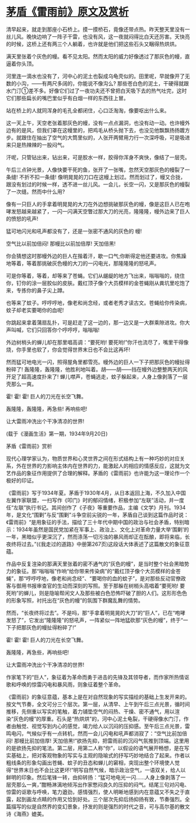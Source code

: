 # [茅盾《雷雨前》原文及赏析](https://www.vrrw.net/wx/9127.html)

清早起来，就走到那座小石桥上。摸一摸桥石，竟像还带点热。昨天整天里没有一丝儿风。晚快边响了一阵子干雷，也没有风，这一夜就闷得比白天还厉害。天快亮的时候，这桥上还有两三个人躺着，也许就是他们把这些石头又睏得热烘烘。

满天里张着个灰色的幔。看不见太阳。然而太阳的威力好像透过了那灰色的幔，直逼着你头顶。

河里连一滴水也没有了，河中心的泥土也裂成乌龟壳似的。田里呢，早就像开了无数的小沟，——有两尺多阔的，你能说不像沟么? 那些苍白色的泥土，干硬得就跟水门汀①差不多。好像它们过了一夜功夫还不曾把白天吸下去的热气吐完，这时它们那些扁长的嘴巴里似乎有白烟一样的东西往上冒。



站在桥上的人就同浑身的毛孔全都闭住，心口泛淘淘，像要呕出什么来。

这一天上午，天空老张着那灰色的幔，没有一点点漏洞，也没有动一动。也许幔外边有的是风，但我们罩在这幔里的，把鸡毛从桥头抛下去，也没见他飘飘扬扬踱方步。就跟住在抽出了空气的大筒里似的，人张开两臂用力行一次深呼吸，可是吸进来只是热辣辣的一股闷气。

汗呢，只管钻出来，钻出来，可是胶水一样，胶得你浑身不爽快，像结了一层壳。

午后三点钟光景，人像快要干死的鱼，张开了一张嘴，忽然天空那灰色的幔裂了一条缝! 不折不扣一条缝! 像明晃晃的刀口在这幔上划过。然而划过了，幔又合拢，跟没有划过的时候一样，透不进一丝儿风。一会儿，长空一闪，又是那灰色的幔裂了一次缝。然而中什么用?

像有一只巨人的手拿着明晃晃的大刀在外边想挑破那灰色的幔，像是这巨人已在咆哮发怒越来越紧了，一闪一闪满天空瞥过那大刀的光亮，隆隆隆，幔外边来了巨人的愤怒的吼声!

猛可地闪光和吼声都没有了，还是一张密不通风的灰色的 幔!

空气比以前加倍闷! 那幔比以前加倍厚! 天加倍黑!

你会猜想这时那幔外边的巨人在揩着汗，歇一口气;你断得定他还要进攻。你焦躁地等着，等着那挑破灰色幔的大刀的一闪电光，那隆隆隆的怒吼声。

可是你等着，等着，却等来了苍蝇。它们从龌龊的地方飞出来，嗡嗡嗡的，绕住你，钉你的涂一层胶似的皮肤。戴红顶子像个大员模样的金苍蝇刚从粪坑里吃饱了来，专拣你的鼻子尖上蹲。

也等来了蚊子。哼哼哼地，像老和尚念经，或者老秀才读古文。苍蝇给你传染病，蚊子却老实要喝你的血呢!

你跳起来拿着蒲扇乱扑，可是赶走了这一边的，那一边又是一大群乘隙进攻。你大声叫喊，它们只回答你个哼哼哼，嗡嗡嗡!

外边树梢头的蝉儿却在那里唱高调：“要死哟! 要死哟!”你汗也流尽了，嘴里干得像烧，你手里也软了，你会觉得世界末日也不会比这再坏!

然而猛可地电光一闪，照得屋角里都雪亮。幔外边的巨人一下子把那灰色的幔扯得粉碎了! 轰隆隆，轰隆隆，他胜利地叫着。胡——胡——挡在幔外边整整两天的风开足了超高速度扑来了! 蝉儿噤声，苍蝇逃走，蚊子躲起来，人身上像剥落了一层壳那么一爽。

霍! 霍! 霍! 巨人的刀光在长空飞舞。

轰隆隆，轰隆隆，再急些! 再响些吧!

让大雷雨冲洗出个干净清凉的世界!

(载于《漫画生活》第一期，1934年9月20日)

茅盾《雷雨前》赏析

现代心理学家认为，物质世界和心灵世界之间在形式结构上有一种巧妙的对应关系，外在世界的力影响主体内在世界的力，能激起人的相应的情感反应，这就为文艺作品的象征作用提供了合理的解释。茅盾的《雷雨前》也许能为这一理论作一个极好的印证。

《雷雨前》写于1934年夏。茅盾于1930年4月，从日本返回上海，不久加入中国左翼作家联盟，一扫写作《叩门》时的郁闷情绪，积极参加“左联”活动，并一度任“左联”执行书记。其间创作了《子夜》等重要作品，主编《文学》月刊。1934年，是文化“围剿”与反“围剿”斗争空前尖锐的一年，茅盾自己谈到这篇作品时说：《雷雨前》“是用象征的手法，描绘了三十年代中期中国的政治与社会矛盾，特别暗示：1934年虽然是国民党加紧在军事上、政治上、文化上对革命力量大举‘围剿’的一年，黑暗似乎更深沉了，然而涤荡一切污浊的暴风雨却正在酝酿，即将来临，长夜终将过去。”(《我走过的道路》中册第267页)这段话大体表述了这篇散文的象征意蕴。

作品中反复渲染的那满天里张着的密不通气的“灰色的幔”，是当时整个社会黑暗势力的象征。那“嗡嗡嗡”作响“给你带来传染病”的“戴红顶子像个大员模样的金苍蝇”，那“哼哼哼地，像老和尚念经”、“要喝你的血的蚊子”，是对那些反动官僚政客与御用书报审查官的生动而深刻的写照。至于那躲在树梢头高唱着“要死哟! 要死哟”的蝉儿，则是隐喻帮闲文人及那些被白色恐怖吓破了胆的人们。这形形色色的形象写照，衬托出在“灰色的幔”的氛围下群魔乱舞的情势。

然而，“长夜终将过去”。不是吗，那“手拿着明晃晃的大刀”的“巨人”，已在“咆哮发怒了”，它发出“隆隆隆”的怒吼声，一阵紧似一阵地猛砍那“灰色的幔”，终于“一下子把那灰色的幔扯得粉碎了!”

霍! 霍! 霍! 巨人的刀光在长空飞舞。

轰隆隆，再急些，再响些吧!

让大雷雨冲洗出个干净清凉的世界!

作家笔下的“巨人”，象征着为革命而勇于进击的先锋及其领导者，而作家所热情讴歌和呼唤的惊雷闪电和暴风雨，则象征着整个革命。

《雷雨前》的象征意蕴，基本上是在对自然现象的写实描绘的基础上生发开来的。按文气节奏，全文可分三个层次。第一层，从清早、上午到午后三点光景，循时间推移，先侧重以写实的笔触，着力铺垫空气的闷热、干燥、密不通气，用以渲染“灰色的幔”的厚重。石头是“热烘烘”的，河中心泥土龟裂，干硬得像水门汀，作者由触觉、视觉写到内心的感觉，竭力给人以沉闷的压抑感。至午后三点光景，雷鸣电闪，气候似乎有一点转机，然而一会儿闪电和吼声都消寂了：“空气比前加倍闷! 那幔比前加倍厚! 天加倍黑!”欲扬先抑，把雷雨前的沉闷气氛推到顶端。这里用的是欲扬先抑的笔法。第二层，用第二人称“你”，以假设的语气展开畅想，是在写实基础上，把对客观物象的写实与主观的隐喻式的抒写巧妙地结合了起来。作者以粗线条的形象勾画出苍蝇、蚊子的丑态和蝉儿的窘相，突现出整个环境使人觉得“世界末日也不会比这更坏!”明写自然气候，暗示政治空气，一语双关，给人以鲜明的印象。然后笔锋一转，由抑转扬：“猛可地电光一闪……人身上像剥落了一层壳那么一爽，”酣畅淋漓地倾泻出作家憋闷良久的压抑的闷气。结尾三句对闪电、惊雷的讴歌与呼唤，笔力遒劲，感情强烈，使人明晰地感到内在意蕴又不失之于直露，起到画龙点睛的作用又恰到好处。三个层次先抑后扬抑扬有致，节奏强烈。全篇描写的似是自然界的变幻景象，抒发的则是强烈的时代之音，可与高尔基的散文诗《海燕》媲美。

